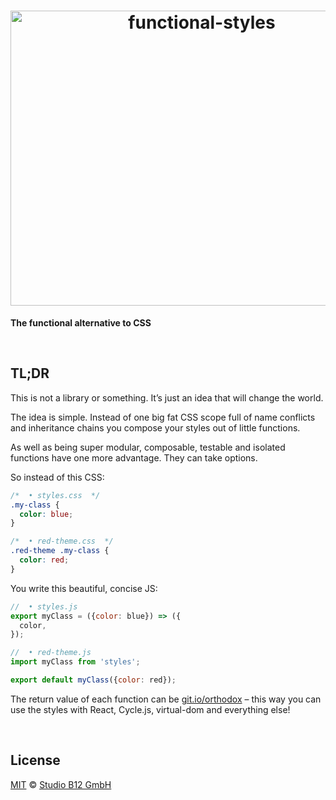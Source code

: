 <h1 align="center">
  <img
    alt="functional-styles"
    width="596"
    height="472"
    src="https://cdn.rawgit.com/studio-b12/functional-styles/0b7be24/logo.svg"
    id="/"
  />
</h1>

**The functional alternative to CSS**




&nbsp;

##                                                                 <a id="/tldr" >TL;DR                                                                      </a>

This is not a library or something. It’s just an idea that will change the world.

The idea is simple. Instead of one big fat CSS scope full of name conflicts and inheritance chains you compose your styles out of little functions.

As well as being super modular, composable, testable and isolated functions have one more advantage. They can take options.

So instead of this CSS:

```css
/*  • styles.css  */
.my-class {
  color: blue;
}

/*  • red-theme.css  */
.red-theme .my-class {
  color: red;
}
```

You write this beautiful, concise JS:

```js
//  • styles.js
export myClass = ({color: blue}) => ({
  color,
});

//  • red-theme.js
import myClass from 'styles';

export default myClass({color: red});
```

The return value of each function can be [git.io/orthodox](http://github.com/studio-b12/orthodox) – this way you can use the styles with React, Cycle.js, virtual-dom and everything else!




&nbsp;

##                                                              <a id="/license" >License                                                                    </a>

[MIT](./License.md) © [Studio B12 GmbH](http://github.com/studio-b12)
